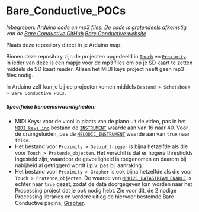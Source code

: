 # Bare_Conductive_POCs

_Inbegrepen: Arduino code en mp3 files._
_De code is grotendeels afkomstig van de [Bare Conductive GitHub](https://github.com/BareConductive)_
_[Bare Conductive website](https://www.bareconductive.com/)_

Plaats deze repository direct in je Arduino map. 

Binnen deze repository zijn de projecten opgedeeld in [`Touch`](/Touch) en [`Proximity`](/Proximity). In ieder van deze is een mapje voor de mp3 files om op je SD kaart te zetten middels de SD kaart reader. Alleen het MIDI keys project heeft geen mp3 files nodig. 

In Arduino zelf kun je bij de projecten komen middels `Bestand > Schetsboek > Bare Conductive POCs`.

##### Specifieke benoemswaardigheden:
- MIDI Keys: voor de viool in plaats van de piano uit de video, pas in het [`MIDI_keys.ino`](/Touch/MIDI_keys/MIDI_keys.ino) bestand de [`INSTRUMENT`](https://github.com/NigelRidderhof/Bare_Conductive_POCs/blob/ac8a690fec910acc2db3ca0ab798f44c5d9c2c40/Touch/MIDI_keys/MIDI_keys.ino#L80) waarde aan van 16 naar 40.
  Voor de drumgeluiden, pas de [`MELODIC_INSTRUMENT`](https://github.com/NigelRidderhof/Bare_Conductive_POCs/blob/ac8a690fec910acc2db3ca0ab798f44c5d9c2c40/Touch/MIDI_keys/MIDI_keys.ino#L79) waarde aan van `true` naar `false`.
- Het bestand voor `Proximity > Geluid_trigger` is bijna hetzelfde als die voor `Touch > Pratende_objecten`. Het verschil is dat er hogere thresholds ingesteld zijn, waardoor de gevoeligheid is toegenomen en daarom bij nabijheid al getriggerd wordt i.p.v. pas bij aanraking.
- Het bestand voor `Proximity > Grapher` is ook bijna hetzelfde als die voor `Touch > Pratende_objecten`. De waarde van [`MPR121_DATASTREAM_ENABLE`](https://github.com/NigelRidderhof/Bare_Conductive_POCs/blob/4f7a18f34a77ca325480797b0e3c336f783b088f/Proximity/Grapher/Grapher.ino#L82) is echter naar `true` gezet, zodat de data doorgegeven kan worden naar het Processing project dat je ook nodig hebt. Zie voor dit, de 2 nodige Processing libraries en verdere uitleg de hiervoor bestemde Bare Conductive pagina, [Grapher](https://www.bareconductive.com/blogs/resources/touch-board-grapher).
